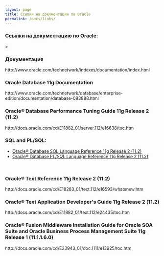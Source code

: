 ```yaml
---
layout: page
title: Ссылки на документацию по Oracle
permalink: /docs/links/
---
```


<h3>Ссылки на документацию по Oracle:</h3>>

<br/>
<h3>Документация</h3>
http://www.oracle.com/technetwork/indexes/documentation/index.html

<br/>
<h3>Oracle Database 11g Documentation</h3>
http://www.oracle.com/technetwork/database/enterprise-edition/documentation/database-093888.html

<br/>
<h3>Oracle® Database Performance Tuning Guide 11g Release 2 (11.2)</h3>
http://docs.oracle.com/cd/E11882_01/server.112/e16638/toc.htm

<br/>
<h3>SQL and PL/SQL:</h3>

  <ul>
    <li><a href="http://download.oracle.com/docs/cd/E11882_01/server.112/e17118/title.htm">Oracle® Database SQL Language Reference 11g Release 2 (11.2)</a></li>
    <li><a href="http://download.oracle.com/docs/cd/E11882_01/appdev.112/e17126/toc.htm">Oracle® Database PL/SQL Language Reference 11g Release 2 (11.2)</a></li>

  </ul>

<br/>
<h3>Oracle® Text Reference 11g Release 2 (11.2)</h3>
http://docs.oracle.com/cd/E18283_01/text.112/e16593/whatsnew.htm

<br/>
<h3>Oracle® Text Application Developer's Guide 11g Release 2 (11.2)</h3>
http://docs.oracle.com/cd/E11882_01/text.112/e24435/toc.htm

<br/>
<h3>Oracle® Fusion Middleware Installation Guide for Oracle SOA Suite and Oracle Business Process Management Suite
11g Release 1 (11.1.1.6.0)</h3>
http://docs.oracle.com/cd/E23943_01/doc.1111/e13925/toc.htm

<br/>
